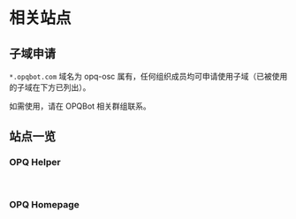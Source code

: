 # 相关站点

## 子域申请

`*.opqbot.com` 域名为 opq-osc 属有，任何组织成员均可申请使用子域（已被使用的子域在下方已列出）。

如需使用，请在 OPQBot 相关群组联系。

## 站点一览

### OPQ Helper

<br />

<PluginInfo owner="fz6m" :customLink="['Domain', 'docs.opqbot.com']" />

### OPQ Homepage

<br />

<PluginInfo owner="fz6m" :customLink="['Domain', 'opqbot.com']" />

<br />


